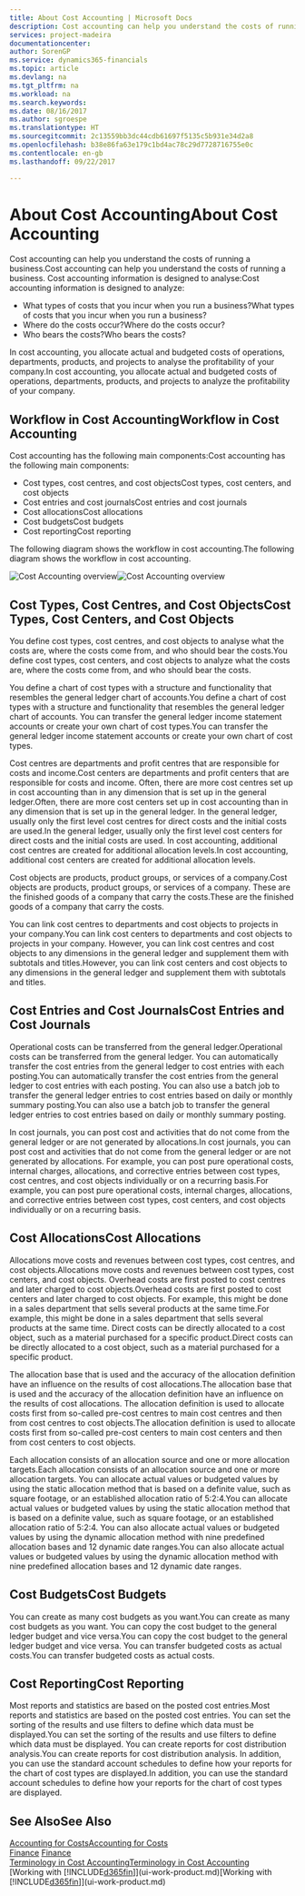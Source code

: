 ```yaml
---
title: About Cost Accounting | Microsoft Docs
description: Cost accounting can help you understand the costs of running a business.
services: project-madeira
documentationcenter: 
author: SorenGP
ms.service: dynamics365-financials
ms.topic: article
ms.devlang: na
ms.tgt_pltfrm: na
ms.workload: na
ms.search.keywords: 
ms.date: 08/16/2017
ms.author: sgroespe
ms.translationtype: HT
ms.sourcegitcommit: 2c13559bb3dc44cdb61697f5135c5b931e34d2a8
ms.openlocfilehash: b38e86fa63e179c1bd4ac78c29d7728716755e0c
ms.contentlocale: en-gb
ms.lasthandoff: 09/22/2017

---
```

# <a name="about-cost-accounting"></a><span data-ttu-id="9cb75-103">About Cost Accounting</span><span class="sxs-lookup"><span data-stu-id="9cb75-103">About Cost Accounting</span></span>
<span data-ttu-id="9cb75-104">Cost accounting can help you understand the costs of running a business.</span><span class="sxs-lookup"><span data-stu-id="9cb75-104">Cost accounting can help you understand the costs of running a business.</span></span> <span data-ttu-id="9cb75-105">Cost accounting information is designed to analyse:</span><span class="sxs-lookup"><span data-stu-id="9cb75-105">Cost accounting information is designed to analyze:</span></span>  

-   <span data-ttu-id="9cb75-106">What types of costs that you incur when you run a business?</span><span class="sxs-lookup"><span data-stu-id="9cb75-106">What types of costs that you incur when you run a business?</span></span>  
-   <span data-ttu-id="9cb75-107">Where do the costs occur?</span><span class="sxs-lookup"><span data-stu-id="9cb75-107">Where do the costs occur?</span></span>  
-   <span data-ttu-id="9cb75-108">Who bears the costs?</span><span class="sxs-lookup"><span data-stu-id="9cb75-108">Who bears the costs?</span></span>  

<span data-ttu-id="9cb75-109">In cost accounting, you allocate actual and budgeted costs of operations, departments, products, and projects to analyse the profitability of your company.</span><span class="sxs-lookup"><span data-stu-id="9cb75-109">In cost accounting, you allocate actual and budgeted costs of operations, departments, products, and projects to analyze the profitability of your company.</span></span>  

## <a name="workflow-in-cost-accounting"></a><span data-ttu-id="9cb75-110">Workflow in Cost Accounting</span><span class="sxs-lookup"><span data-stu-id="9cb75-110">Workflow in Cost Accounting</span></span>  
<span data-ttu-id="9cb75-111">Cost accounting has the following main components:</span><span class="sxs-lookup"><span data-stu-id="9cb75-111">Cost accounting has the following main components:</span></span>  

-   <span data-ttu-id="9cb75-112">Cost types, cost centres, and cost objects</span><span class="sxs-lookup"><span data-stu-id="9cb75-112">Cost types, cost centers, and cost objects</span></span>  
-   <span data-ttu-id="9cb75-113">Cost entries and cost journals</span><span class="sxs-lookup"><span data-stu-id="9cb75-113">Cost entries and cost journals</span></span>  
-   <span data-ttu-id="9cb75-114">Cost allocations</span><span class="sxs-lookup"><span data-stu-id="9cb75-114">Cost allocations</span></span>  
-   <span data-ttu-id="9cb75-115">Cost budgets</span><span class="sxs-lookup"><span data-stu-id="9cb75-115">Cost budgets</span></span>
-   <span data-ttu-id="9cb75-116">Cost reporting</span><span class="sxs-lookup"><span data-stu-id="9cb75-116">Cost reporting</span></span>  

<span data-ttu-id="9cb75-117">The following diagram shows the workflow in cost accounting.</span><span class="sxs-lookup"><span data-stu-id="9cb75-117">The following diagram shows the workflow in cost accounting.</span></span>  

<span data-ttu-id="9cb75-118">![Cost Accounting overview](media/costaccountingoverview.png "CostAccountingOverview")</span><span class="sxs-lookup"><span data-stu-id="9cb75-118">![Cost Accounting overview](media/costaccountingoverview.png "CostAccountingOverview")</span></span>  

## <a name="cost-types-cost-centers-and-cost-objects"></a><span data-ttu-id="9cb75-119">Cost Types, Cost Centres, and Cost Objects</span><span class="sxs-lookup"><span data-stu-id="9cb75-119">Cost Types, Cost Centers, and Cost Objects</span></span>  
<span data-ttu-id="9cb75-120">You define cost types, cost centres, and cost objects to analyse what the costs are, where the costs come from, and who should bear the costs.</span><span class="sxs-lookup"><span data-stu-id="9cb75-120">You define cost types, cost centers, and cost objects to analyze what the costs are, where the costs come from, and who should bear the costs.</span></span>  

<span data-ttu-id="9cb75-121">You define a chart of cost types with a structure and functionality that resembles the general ledger chart of accounts.</span><span class="sxs-lookup"><span data-stu-id="9cb75-121">You define a chart of cost types with a structure and functionality that resembles the general ledger chart of accounts.</span></span> <span data-ttu-id="9cb75-122">You can transfer the general ledger income statement accounts or create your own chart of cost types.</span><span class="sxs-lookup"><span data-stu-id="9cb75-122">You can transfer the general ledger income statement accounts or create your own chart of cost types.</span></span>  

<span data-ttu-id="9cb75-123">Cost centres are departments and profit centres that are responsible for costs and income.</span><span class="sxs-lookup"><span data-stu-id="9cb75-123">Cost centers are departments and profit centers that are responsible for costs and income.</span></span> <span data-ttu-id="9cb75-124">Often, there are more cost centres set up in cost accounting than in any dimension that is set up in the general ledger.</span><span class="sxs-lookup"><span data-stu-id="9cb75-124">Often, there are more cost centers set up in cost accounting than in any dimension that is set up in the general ledger.</span></span> <span data-ttu-id="9cb75-125">In the general ledger, usually only the first level cost centres for direct costs and the initial costs are used.</span><span class="sxs-lookup"><span data-stu-id="9cb75-125">In the general ledger, usually only the first level cost centers for direct costs and the initial costs are used.</span></span> <span data-ttu-id="9cb75-126">In cost accounting, additional cost centres are created for additional allocation levels.</span><span class="sxs-lookup"><span data-stu-id="9cb75-126">In cost accounting, additional cost centers are created for additional allocation levels.</span></span>  

<span data-ttu-id="9cb75-127">Cost objects are products, product groups, or services of a company.</span><span class="sxs-lookup"><span data-stu-id="9cb75-127">Cost objects are products, product groups, or services of a company.</span></span> <span data-ttu-id="9cb75-128">These are the finished goods of a company that carry the costs.</span><span class="sxs-lookup"><span data-stu-id="9cb75-128">These are the finished goods of a company that carry the costs.</span></span>  

<span data-ttu-id="9cb75-129">You can link cost centres to departments and cost objects to projects in your company.</span><span class="sxs-lookup"><span data-stu-id="9cb75-129">You can link cost centers to departments and cost objects to projects in your company.</span></span> <span data-ttu-id="9cb75-130">However, you can link cost centres and cost objects to any dimensions in the general ledger and supplement them with subtotals and titles.</span><span class="sxs-lookup"><span data-stu-id="9cb75-130">However, you can link cost centers and cost objects to any dimensions in the general ledger and supplement them with subtotals and titles.</span></span>  

## <a name="cost-entries-and-cost-journals"></a><span data-ttu-id="9cb75-131">Cost Entries and Cost Journals</span><span class="sxs-lookup"><span data-stu-id="9cb75-131">Cost Entries and Cost Journals</span></span>  
<span data-ttu-id="9cb75-132">Operational costs can be transferred from the general ledger.</span><span class="sxs-lookup"><span data-stu-id="9cb75-132">Operational costs can be transferred from the general ledger.</span></span> <span data-ttu-id="9cb75-133">You can automatically transfer the cost entries from the general ledger to cost entries with each posting.</span><span class="sxs-lookup"><span data-stu-id="9cb75-133">You can automatically transfer the cost entries from the general ledger to cost entries with each posting.</span></span> <span data-ttu-id="9cb75-134">You can also use a batch job to transfer the general ledger entries to cost entries based on daily or monthly summary posting.</span><span class="sxs-lookup"><span data-stu-id="9cb75-134">You can also use a batch job to transfer the general ledger entries to cost entries based on daily or monthly summary posting.</span></span>  

<span data-ttu-id="9cb75-135">In cost journals, you can post cost and activities that do not come from the general ledger or are not generated by allocations.</span><span class="sxs-lookup"><span data-stu-id="9cb75-135">In cost journals, you can post cost and activities that do not come from the general ledger or are not generated by allocations.</span></span> <span data-ttu-id="9cb75-136">For example, you can post pure operational costs, internal charges, allocations, and corrective entries between cost types, cost centres, and cost objects individually or on a recurring basis.</span><span class="sxs-lookup"><span data-stu-id="9cb75-136">For example, you can post pure operational costs, internal charges, allocations, and corrective entries between cost types, cost centers, and cost objects individually or on a recurring basis.</span></span>  

## <a name="cost-allocations"></a><span data-ttu-id="9cb75-137">Cost Allocations</span><span class="sxs-lookup"><span data-stu-id="9cb75-137">Cost Allocations</span></span>  
<span data-ttu-id="9cb75-138">Allocations move costs and revenues between cost types, cost centres, and cost objects.</span><span class="sxs-lookup"><span data-stu-id="9cb75-138">Allocations move costs and revenues between cost types, cost centers, and cost objects.</span></span> <span data-ttu-id="9cb75-139">Overhead costs are first posted to cost centres and later charged to cost objects.</span><span class="sxs-lookup"><span data-stu-id="9cb75-139">Overhead costs are first posted to cost centers and later charged to cost objects.</span></span> <span data-ttu-id="9cb75-140">For example, this might be done in a sales department that sells several products at the same time.</span><span class="sxs-lookup"><span data-stu-id="9cb75-140">For example, this might be done in a sales department that sells several products at the same time.</span></span> <span data-ttu-id="9cb75-141">Direct costs can be directly allocated to a cost object, such as a material purchased for a specific product.</span><span class="sxs-lookup"><span data-stu-id="9cb75-141">Direct costs can be directly allocated to a cost object, such as a material purchased for a specific product.</span></span>  

<span data-ttu-id="9cb75-142">The allocation base that is used and the accuracy of the allocation definition have an influence on the results of cost allocations.</span><span class="sxs-lookup"><span data-stu-id="9cb75-142">The allocation base that is used and the accuracy of the allocation definition have an influence on the results of cost allocations.</span></span> <span data-ttu-id="9cb75-143">The allocation definition is used to allocate costs first from so-called pre-cost centres to main cost centres and then from cost centres to cost objects.</span><span class="sxs-lookup"><span data-stu-id="9cb75-143">The allocation definition is used to allocate costs first from so-called pre-cost centers to main cost centers and then from cost centers to cost objects.</span></span>  

<span data-ttu-id="9cb75-144">Each allocation consists of an allocation source and one or more allocation targets.</span><span class="sxs-lookup"><span data-stu-id="9cb75-144">Each allocation consists of an allocation source and one or more allocation targets.</span></span> <span data-ttu-id="9cb75-145">You can allocate actual values or budgeted values by using the static allocation method that is based on a definite value, such as square footage, or an established allocation ratio of 5:2:4.</span><span class="sxs-lookup"><span data-stu-id="9cb75-145">You can allocate actual values or budgeted values by using the static allocation method that is based on a definite value, such as square footage, or an established allocation ratio of 5:2:4.</span></span> <span data-ttu-id="9cb75-146">You can also allocate actual values or budgeted values by using the dynamic allocation method with nine predefined allocation bases and 12 dynamic date ranges.</span><span class="sxs-lookup"><span data-stu-id="9cb75-146">You can also allocate actual values or budgeted values by using the dynamic allocation method with nine predefined allocation bases and 12 dynamic date ranges.</span></span>  

## <a name="cost-budgets"></a><span data-ttu-id="9cb75-147">Cost Budgets</span><span class="sxs-lookup"><span data-stu-id="9cb75-147">Cost Budgets</span></span>  
<span data-ttu-id="9cb75-148">You can create as many cost budgets as you want.</span><span class="sxs-lookup"><span data-stu-id="9cb75-148">You can create as many cost budgets as you want.</span></span> <span data-ttu-id="9cb75-149">You can copy the cost budget to the general ledger budget and vice versa.</span><span class="sxs-lookup"><span data-stu-id="9cb75-149">You can copy the cost budget to the general ledger budget and vice versa.</span></span> <span data-ttu-id="9cb75-150">You can transfer budgeted costs as actual costs.</span><span class="sxs-lookup"><span data-stu-id="9cb75-150">You can transfer budgeted costs as actual costs.</span></span>  

## <a name="cost-reporting"></a><span data-ttu-id="9cb75-151">Cost Reporting</span><span class="sxs-lookup"><span data-stu-id="9cb75-151">Cost Reporting</span></span>  
<span data-ttu-id="9cb75-152">Most reports and statistics are based on the posted cost entries.</span><span class="sxs-lookup"><span data-stu-id="9cb75-152">Most reports and statistics are based on the posted cost entries.</span></span> <span data-ttu-id="9cb75-153">You can set the sorting of the results and use filters to define which data must be displayed.</span><span class="sxs-lookup"><span data-stu-id="9cb75-153">You can set the sorting of the results and use filters to define which data must be displayed.</span></span> <span data-ttu-id="9cb75-154">You can create reports for cost distribution analysis.</span><span class="sxs-lookup"><span data-stu-id="9cb75-154">You can create reports for cost distribution analysis.</span></span> <span data-ttu-id="9cb75-155">In addition, you can use the standard account schedules to define how your reports for the chart of cost types are displayed.</span><span class="sxs-lookup"><span data-stu-id="9cb75-155">In addition, you can use the standard account schedules to define how your reports for the chart of cost types are displayed.</span></span>  

## <a name="see-also"></a><span data-ttu-id="9cb75-156">See Also</span><span class="sxs-lookup"><span data-stu-id="9cb75-156">See Also</span></span>  
 [<span data-ttu-id="9cb75-157">Accounting for Costs</span><span class="sxs-lookup"><span data-stu-id="9cb75-157">Accounting for Costs</span></span>](finance-manage-cost-accounting.md)  
 <span data-ttu-id="9cb75-158">[Finance](finance.md) </span><span class="sxs-lookup"><span data-stu-id="9cb75-158">[Finance](finance.md) </span></span>  
 [<span data-ttu-id="9cb75-159">Terminology in Cost Accounting</span><span class="sxs-lookup"><span data-stu-id="9cb75-159">Terminology in Cost Accounting</span></span>](finance-terminology-in-cost-accounting.md)  
 <span data-ttu-id="9cb75-160">[Working with [!INCLUDE[d365fin](includes/d365fin_md.md)]](ui-work-product.md)</span><span class="sxs-lookup"><span data-stu-id="9cb75-160">[Working with [!INCLUDE[d365fin](includes/d365fin_md.md)]](ui-work-product.md)</span></span>

